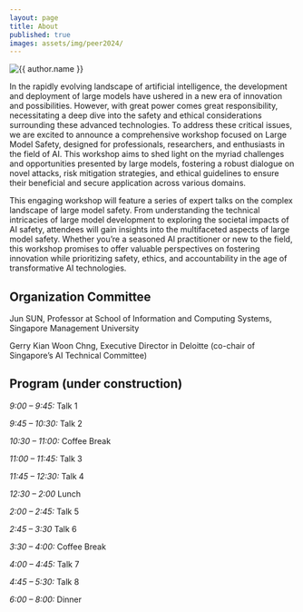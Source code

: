 ```yaml
---
layout: page
title: About
published: true
images: assets/img/peer2024/
---
```


<div class="page" markdown="1">

<img
    class="me"
    alt="{{ author.name }}"
    src="{{ site.author.photo | relative_url }}"
    srcset="{{ site.author.photo2x | relative_url }} 2x"
/>

In the rapidly evolving landscape of artificial intelligence, the development and deployment of large models have ushered in a new era of innovation and possibilities. However, with great power comes great responsibility, necessitating a deep dive into the safety and ethical considerations surrounding these advanced technologies. To address these critical issues, we are excited to announce a comprehensive workshop focused on Large Model Safety, designed for professionals, researchers, and enthusiasts in the field of AI. This workshop aims to shed light on the myriad challenges and opportunities presented by large models, fostering a robust dialogue on novel attacks, risk mitigation strategies, and ethical guidelines to ensure their beneficial and secure application across various domains.

This engaging workshop will feature a series of expert talks on the complex landscape of large model safety. From understanding the technical intricacies of large model development to exploring the societal impacts of AI safety, attendees will gain insights into the multifaceted aspects of large model safety. Whether you’re a seasoned AI practitioner or new to the field, this workshop promises to offer valuable perspectives on fostering innovation while prioritizing safety, ethics, and accountability in the age of transformative AI technologies.

## Organization Committee
Jun SUN, Professor at School of Information and Computing Systems, Singapore Management University

Gerry Kian Woon Chng, Executive Director in Deloitte (co-chair of Singapore’s AI Technical Committee)

## Program (under construction)
*9:00 – 9:45:* Talk 1

*9:45 – 10:30:* Talk 2

*10:30 – 11:00:* Coffee Break

*11:00 – 11:45:* Talk 3

*11:45 – 12:30:* Talk 4

*12:30 – 2:00* Lunch

*2:00 – 2:45:* Talk 5

*2:45 – 3:30* Talk 6

*3:30 – 4:00:* Coffee Break

*4:00 – 4:45:* Talk 7

*4:45 – 5:30:* Talk 8

*6:00 – 8:00:* Dinner

